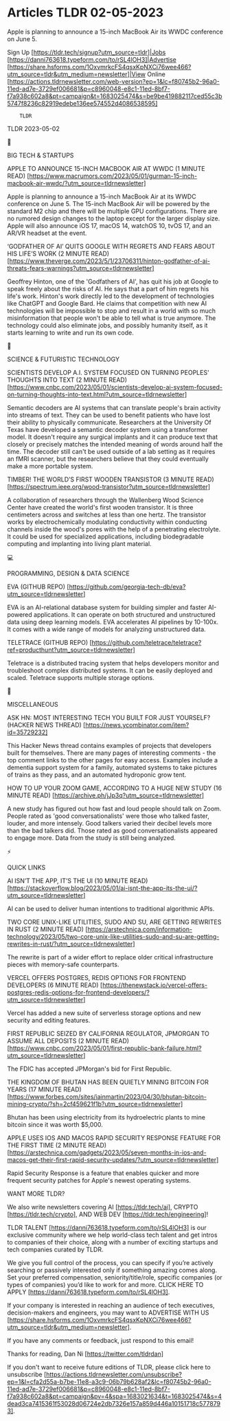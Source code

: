 # Articles TLDR 02-05-2023

Apple is planning to announce a 15-inch MacBook Air its WWDC
conference on June 5.  

Sign Up [https://tldr.tech/signup?utm_source=tldr]|Jobs
[https://danni763618.typeform.com/to/rSL4lOH3]|Advertise
[https://share.hsforms.com/1OxvmrkcFS4qsxKpNXCi76wee466?utm_source=tldr&utm_medium=newsletter]|View
Online
[https://actions.tldrnewsletter.com/web-version?ep=1&lc=f80745b2-96a0-11ed-ad7e-3729ef006681&p=c8960048-e8c1-11ed-8bf7-f7a938c602a8&pt=campaign&t=1683025474&s=be9be419882117ced55c3b5747f8236c82919edebe136ee574552d4086538595]


		TLDR 

TLDR 2023-05-02

📱 

BIG TECH & STARTUPS

APPLE TO ANNOUNCE 15-INCH MACBOOK AIR AT WWDC (1 MINUTE READ)
[https://www.macrumors.com/2023/05/01/gurman-15-inch-macbook-air-wwdc/?utm_source=tldrnewsletter]


Apple is planning to announce a 15-inch MacBook Air at its WWDC
conference on June 5. The 15-inch MacBook Air will be powered by the
standard M2 chip and there will be multiple GPU configurations. There
are no rumored design changes to the laptop except for the larger
display size. Apple will also announce iOS 17, macOS 14, watchOS 10,
tvOS 17, and an AR/VR headset at the event. 

‘GODFATHER OF AI’ QUITS GOOGLE WITH REGRETS AND FEARS ABOUT HIS
LIFE’S WORK (2 MINUTE READ)
[https://www.theverge.com/2023/5/1/23706311/hinton-godfather-of-ai-threats-fears-warnings?utm_source=tldrnewsletter]


Geoffrey Hinton, one of the 'Godfathers of AI', has quit his job at
Google to speak freely about the risks of AI. He says that a part of
him regrets his life's work. Hinton's work directly led to the
development of technologies like ChatGPT and Google Bard. He claims
that competition with new AI technologies will be impossible to stop
and result in a world with so much misinformation that people won't be
able to tell what is true anymore. The technology could also eliminate
jobs, and possibly humanity itself, as it starts learning to write and
run its own code. 

🚀 

SCIENCE & FUTURISTIC TECHNOLOGY

SCIENTISTS DEVELOP A.I. SYSTEM FOCUSED ON TURNING PEOPLES' THOUGHTS
INTO TEXT (2 MINUTE READ)
[https://www.cnbc.com/2023/05/01/scientists-develop-ai-system-focused-on-turning-thoughts-into-text.html?utm_source=tldrnewsletter]


Semantic decoders are AI systems that can translate people's brain
activity into streams of text. They can be used to benefit patients
who have lost their ability to physically communicate. Researchers at
the University Of Texas have developed a semantic decoder system using
a transformer model. It doesn't require any surgical implants and it
can produce text that closely or precisely matches the intended
meaning of words around half the time. The decoder still can't be used
outside of a lab setting as it requires an fMRI scanner, but the
researchers believe that they could eventually make a more portable
system. 

TIMBER! THE WORLD’S FIRST WOODEN TRANSISTOR (3 MINUTE READ)
[https://spectrum.ieee.org/wood-transistor?utm_source=tldrnewsletter] 

A collaboration of researchers through the Wallenberg Wood Science
Center have created the world's first wooden transistor. It is three
centimeters across and switches at less than one hertz. The transistor
works by electrochemically modulating conductivity within conducting
channels inside the wood's pores with the help of a penetrating
electrolyte. It could be used for specialized applications, including
biodegradable computing and implanting into living plant material. 

💻 

PROGRAMMING, DESIGN & DATA SCIENCE

EVA (GITHUB REPO)
[https://github.com/georgia-tech-db/eva?utm_source=tldrnewsletter] 

EVA is an AI-relational database system for building simpler and
faster AI-powered applications. It can operate on both structured and
unstructured data using deep learning models. EVA accelerates AI
pipelines by 10-100x. It comes with a wide range of models for
analyzing unstructured data. 

TELETRACE (GITHUB REPO)
[https://github.com/teletrace/teletrace?ref=producthunt?utm_source=tldrnewsletter]


Teletrace is a distributed tracing system that helps developers
monitor and troubleshoot complex distributed systems. It can be easily
deployed and scaled. Teletrace supports multiple storage options. 

🎁 

MISCELLANEOUS

ASK HN: MOST INTERESTING TECH YOU BUILT FOR JUST YOURSELF? (HACKER
NEWS THREAD) [https://news.ycombinator.com/item?id=35729232] 

This Hacker News thread contains examples of projects that developers
built for themselves. There are many pages of interesting comments -
the top comment links to the other pages for easy access. Examples
include a dementia support system for a family, automated systems to
take pictures of trains as they pass, and an automated hydroponic grow
tent. 

HOW TO UP YOUR ZOOM GAME, ACCORDING TO A HUGE NEW STUDY (16 MINUTE
READ) [https://archive.ph/jJp3q?utm_source=tldrnewsletter] 

A new study has figured out how fast and loud people should talk on
Zoom. People rated as 'good conversationalists' were those who talked
faster, louder, and more intensely. Good talkers varied their decibel
levels more than the bad talkers did. Those rated as good
conversationalists appeared to engage more. Data from the study is
still being analyzed. 

⚡ 

QUICK LINKS

AI ISN’T THE APP, IT’S THE UI (10 MINUTE READ)
[https://stackoverflow.blog/2023/05/01/ai-isnt-the-app-its-the-ui/?utm_source=tldrnewsletter]


AI can be used to deliver human intentions to traditional algorithmic
APIs. 

TWO CORE UNIX-LIKE UTILITIES, SUDO AND SU, ARE GETTING REWRITES IN
RUST (2 MINUTE READ)
[https://arstechnica.com/information-technology/2023/05/two-core-unix-like-utilities-sudo-and-su-are-getting-rewrites-in-rust/?utm_source=tldrnewsletter]


The rewrite is part of a wider effort to replace older critical
infrastructure pieces with memory-safe counterparts. 

VERCEL OFFERS POSTGRES, REDIS OPTIONS FOR FRONTEND DEVELOPERS (6
MINUTE READ)
[https://thenewstack.io/vercel-offers-postgres-redis-options-for-frontend-developers/?utm_source=tldrnewsletter]


Vercel has added a new suite of serverless storage options and new
security and editing features. 

FIRST REPUBLIC SEIZED BY CALIFORNIA REGULATOR, JPMORGAN TO ASSUME ALL
DEPOSITS (2 MINUTE READ)
[https://www.cnbc.com/2023/05/01/first-republic-bank-failure.html?utm_source=tldrnewsletter]


The FDIC has accepted JPMorgan's bid for First Republic. 

THE KINGDOM OF BHUTAN HAS BEEN QUIETLY MINING BITCOIN FOR YEARS (17
MINUTE READ)
[https://www.forbes.com/sites/iainmartin/2023/04/30/bhutan-bitcoin-mining-crypto/?sh=2cf459621f1b?utm_source=tldrnewsletter]


Bhutan has been using electricity from its hydroelectric plants to
mine bitcoin since it was worth $5,000. 

APPLE USES IOS AND MACOS RAPID SECURITY RESPONSE FEATURE FOR THE FIRST
TIME (2 MINUTE READ)
[https://arstechnica.com/gadgets/2023/05/seven-months-in-ios-and-macos-get-their-first-rapid-security-updates/?utm_source=tldrnewsletter]


Rapid Security Response is a feature that enables quicker and more
frequent security patches for Apple's newest operating systems. 

WANT MORE TLDR?

We also write newsletters covering AI [https://tldr.tech/ai], CRYPTO
[https://tldr.tech/crypto], AND WEB DEV
[https://tldr.tech/engineering]!

TLDR TALENT [https://danni763618.typeform.com/to/rSL4lOH3] is our
exclusive community where we help world-class tech talent and get
intros to companies of their choice, along with a number of exciting
startups and tech companies curated by TLDR.

We give you full control of the process, you can specify if you’re
actively searching or passively interested only if something amazing
comes along. Set your preferred compensation, seniority/title/role,
specific companies (or types of companies) you’d like to work for
and more. CLICK HERE TO APPLY
[https://danni763618.typeform.com/to/rSL4lOH3].

If your company is interested in reaching an audience of tech
executives, decision-makers and engineers, you may want to ADVERTISE
WITH US
[https://share.hsforms.com/1OxvmrkcFS4qsxKpNXCi76wee466?utm_source=tldr&utm_medium=newsletter].


If you have any comments or feedback, just respond to this email! 

Thanks for reading, 
Dan Ni [https://twitter.com/tldrdan] 

If you don't want to receive future editions of TLDR, please click
here to unsubscribe
[https://actions.tldrnewsletter.com/unsubscribe?ep=1&l=cfa2d55a-b7be-11e8-a3c9-06b79b628af2&lc=f80745b2-96a0-11ed-ad7e-3729ef006681&p=c8960048-e8c1-11ed-8bf7-f7a938c602a8&pt=campaign&pv=4&spa=1683021634&t=1683025474&s=4dead3ca7415361f53028d06724e2db7326e157a859d446a10151718c5778793].


 